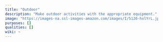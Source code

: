 ```yaml
---
title: "Outdoor"
description: "Make outdoor activities with the appropriate equipment."
image: "https://images-na.ssl-images-amazon.com/images/I/5120-hxlYrL.jpg"
purposes: []
qualities: []
wiki: ~
---
```

